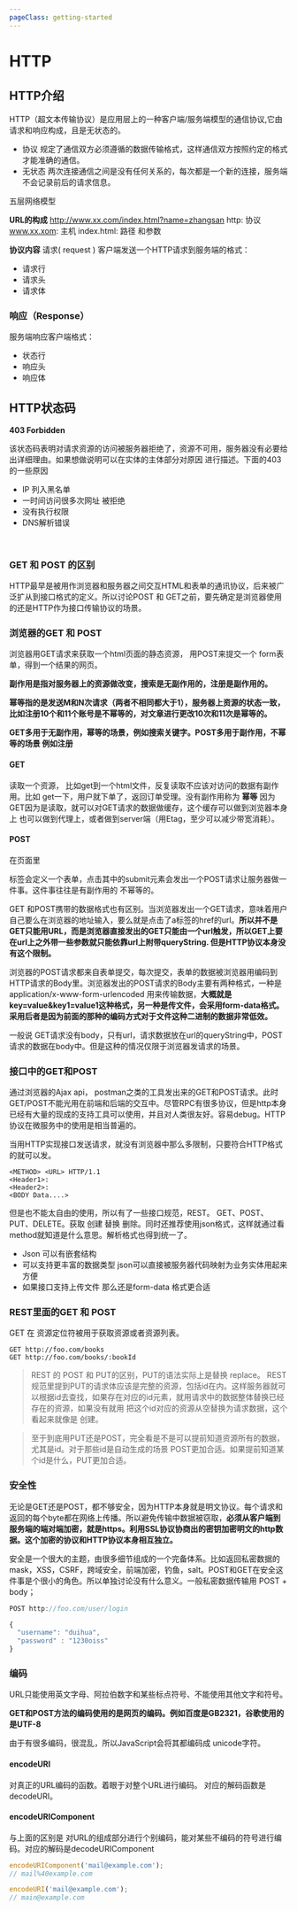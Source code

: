 ```yaml
---
pageClass: getting-started
---
```


# HTTP

## HTTP介绍

HTTP（超文本传输协议）是应用层上的一种客户端/服务端模型的通信协议,它由请求和响应构成，且是无状态的。
* 协议
  规定了通信双方必须遵循的数据传输格式，这样通信双方按照约定的格式才能准确的通信。
* 无状态
  两次连接通信之间是没有任何关系的，每次都是一个新的连接，服务端不会记录前后的请求信息。

五层网络模型

**URL的构成**
http://www.xx.com/index.html?name=zhangsan
http: 协议
www.xx.xom: 主机
index.html: 路径
和参数

**协议内容**
请求( request )
客户端发送一个HTTP请求到服务端的格式：
- 请求行
- 请求头
- 请求体

### 响应（Response）

服务端响应客户端格式：

- 状态行
- 响应头
- 响应体


## HTTP状态码

**403 Forbidden**

该状态码表明对请求资源的访问被服务器拒绝了，资源不可用，服务器没有必要给出详细理由。如果想做说明可以在实体的主体部分对原因
进行描述。下面的403的一些原因

* IP 列入黑名单
* 一时间访问很多次网址 被拒绝
* 没有执行权限
* DNS解析错误

<br />

### GET 和 POST 的区别

HTTP最早是被用作浏览器和服务器之间交互HTML和表单的通讯协议，后来被广泛扩从到接口格式的定义。所以讨论POST 和 GET之前，要先确定是浏览器使用的还是HTTP作为接口传输协议的场景。



### 浏览器的GET 和 POST

浏览器用GET请求来获取一个html页面的静态资源， 用POST来提交一个 form表单，得到一个结果的网页。



**副作用是指对服务器上的资源做改变，搜索是无副作用的，注册是副作用的。**

**幂等指的是发送M和N次请求（两者不相同都大于1），服务器上资源的状态一致，比如注册10个和11个账号是不幂等的，对文章进行更改10次和11次是幂等的。**

**GET多用于无副作用，幂等的场景，例如搜索关键字。POST多用于副作用，不幂等的场景 例如注册**



#### GET

读取一个资源， 比如get到一个html文件，反复读取不应该对访问的数据有副作用。比如 get一下，用户就下单了，返回订单受理。没有副作用称为 **幂等** 因为GET因为是读取，就可以对GET请求的数据做缓存，这个缓存可以做到浏览器本身上 也可以做到代理上，或者做到server端（用Etag，至少可以减少带宽消耗）。



#### POST

在页面里 <form> 标签会定义一个表单，点击其中的submit元素会发出一个POST请求让服务器做一件事。这件事往往是有副作用的 不幂等的。



GET 和POST携带的数据格式也有区别。当浏览器发出一个GET请求，意味着用户自己要么在浏览器的地址输入，要么就是点击了a标签的href的url。**所以并不是GET只能用URL，而是浏览器直接发出的GET只能由一个url触发，所以GET上要在url上之外带一些参数就只能依靠url上附带queryString. 但是HTTP协议本身没有这个限制。**



 浏览器的POST请求都来自表单提交，每次提交，表单的数据被浏览器用编码到HTTP请求的Body里。浏览器发出的POST请求的Body主要有两种格式，一种是application/x-www-form-urlencoded 用来传输数据，**大概就是key=value&key1=value1这种格式，另一种是传文件，会采用form-data格式。采用后者是因为前面的那种的编码方式对于文件这种二进制的数据非常低效。**



一般说 GET请求没有body，只有url，请求数据放在url的queryString中，POST请求的数据在body中。但是这种的情况仅限于浏览器发请求的场景。



### 接口中的GET和POST

通过浏览器的Ajax api， postman之类的工具发出来的GET和POST请求。此时 GET/POST不能光用在前端和后端的交互中。尽管RPC有很多协议，但是http本身已经有大量的现成的支持工具可以使用，并且对人类很友好。容易debug。HTTP协议在微服务中的使用是相当普遍的。



当用HTTP实现接口发送请求，就没有浏览器中那么多限制，只要符合HTTP格式的就可以发。

```
<METHOD> <URL> HTTP/1.1
<Header1>:
<Header2>: 
<BODY Data....>
```

但是也不能太自由的使用，所以有了一些接口规范，REST。 GET、POST、PUT、DELETE。获取 创建 替换 删除。同时还推荐使用json格式，这样就通过看method就知道是什么意思。解析格式也得到统一了。

* Json 可以有嵌套结构
* 可以支持更丰富的数据类型 json可以直接被服务器代码映射为业务实体用起来方便
* 如果接口支持上传文件 那么还是form-data 格式更合适





###  REST里面的GET 和 POST

GET 在 资源定位符被用于获取资源或者资源列表。

```
GET http://foo.com/books
GET http://foo.com/books/:bookId
```



>REST 的 POST 和 PUT的区别，PUT的语法实际上是替换 replace。 REST规范里提到PUT的请求体应该是完整的资源，包括id在内。这样服务器就可以根据id去查找，如果存在对应的id元素，就用请求中的数据整体替换已经存在的资源，如果没有就用 把这个id对应的资源从空替换为请求数据，这个看起来就像是 创建。



> 至于到底用PUT还是POST，完全看是不是可以提前知道资源所有的数据，尤其是id。对于那些id是自动生成的场景 POST更加合适。如果提前知道某个id是什么，PUT更加合适。



### 安全性

无论是GET还是POST，都不够安全，因为HTTP本身就是明文协议。每个请求和返回的每个byte都在网络上传播。所以避免传输中数据被窃取，**必须从客户端到服务端的端对端加密，就是https。利用SSL协议协商出的密钥加密明文的http数据。这个加密的协议和HTTP协议本身相互独立。**



安全是一个很大的主题，由很多细节组成的一个完备体系。比如返回私密数据的mask，XSS，CSRF，跨域安全，前端加密，钓鱼，salt。POST和GET在安全这件事是个很小的角色。所以单独讨论没有什么意义。一般私密数据传输用 POST + body；

```javascript
POST http://foo.com/user/login

{
  "username": "duihua",
  "password" : "1230oiss"
}
```



### 编码

URL只能使用英文字母、阿拉伯数字和某些标点符号、不能使用其他文字和符号。

**GET和POST方法的编码使用的是网页的编码。例如百度是GB2321，谷歌使用的是UTF-8**

由于有很多编码，很混乱，所以JavaScript会将其都编码成 unicode字符。



#### encodeURI

对真正的URL编码的函数。着眼于对整个URL进行编码。 对应的解码函数是 decodeURI。



#### encodeURIComponent

与上面的区别是 对URL的组成部分进行个别编码，能对某些不编码的符号进行编码。对应的解码是decodeURIComponent

```javascript
encodeURIComponent('mail@example.com');
// mail%40example.com

encodeURI('mail@example.com');
// main@example.com
```






















